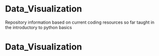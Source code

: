 # Data_Visualization
Repository information based on current coding resources so far taught in the introductory to python basics


# Data_Visualization
